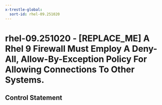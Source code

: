 ```yaml
---
x-trestle-global:
  sort-id: rhel-09.251020
---
```


# rhel-09.251020 - \[REPLACE_ME\] A Rhel 9 Firewall Must Employ A Deny-All, Allow-By-Exception Policy For Allowing Connections To Other Systems.

## Control Statement
